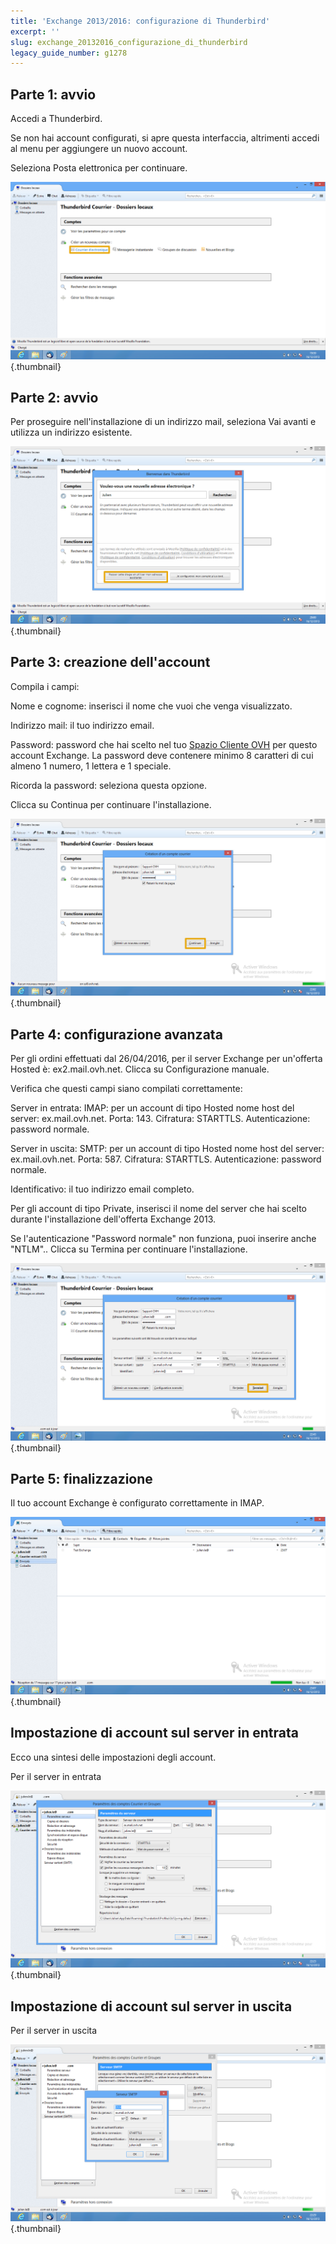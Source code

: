 ```yaml
---
title: 'Exchange 2013/2016: configurazione di Thunderbird'
excerpt: ''
slug: exchange_20132016_configurazione_di_thunderbird
legacy_guide_number: g1278
---
```



## Parte 1: avvio
Accedi a Thunderbird.

Se non hai account configurati, si apre questa interfaccia, altrimenti accedi al menu per aggiungere un nuovo account.

Seleziona Posta elettronica per continuare.

![](images/img_1127.jpg){.thumbnail}


## Parte 2: avvio
Per proseguire nell'installazione di un indirizzo mail, seleziona  Vai avanti e utilizza un indirizzo esistente.

![](images/img_1128.jpg){.thumbnail}


## Parte 3: creazione dell'account
Compila i campi:

Nome e cognome: inserisci il nome che vuoi che venga visualizzato.

Indirizzo mail: il tuo indirizzo email.

Password: password che hai scelto nel tuo [Spazio Cliente OVH](https://www.ovh.com/manager/web/login.html) per questo account Exchange.
La password deve contenere minimo 8 caratteri di cui almeno 1 numero, 1 lettera e 1 speciale.

Ricorda la password: seleziona questa opzione.

Clicca su Continua per continuare l'installazione.

![](images/img_1129.jpg){.thumbnail}


## Parte 4: configurazione avanzata
Per gli ordini effettuati dal 26/04/2016, per il server Exchange per un'offerta Hosted è: ex2.mail.ovh.net.
Clicca su Configurazione manuale.

Verifica che questi campi siano compilati correttamente:

Server in entrata: IMAP:
per un account di tipo Hosted
nome host del server: ex.mail.ovh.net.
Porta: 143.
Cifratura: STARTTLS.
Autenticazione: password normale.

Server in uscita: SMTP:
per un account di tipo Hosted
nome host del server: ex.mail.ovh.net.
Porta: 587.
Cifratura: STARTTLS.
Autenticazione: password normale.

Identificativo: il tuo indirizzo email completo.

Per gli account di tipo Private, inserisci il nome del server che hai scelto durante l'installazione dell'offerta Exchange 2013.

Se l'autenticazione "Password normale" non funziona, puoi inserire anche "NTLM"..
Clicca su Termina per continuare l'installazione.

![](images/img_2309.jpg){.thumbnail}


## Parte 5: finalizzazione
Il tuo account Exchange è configurato correttamente in IMAP.

![](images/img_1134.jpg){.thumbnail}


## Impostazione di account sul server in entrata
Ecco una sintesi delle impostazioni degli account.

Per il server in entrata

![](images/img_1132.jpg){.thumbnail}


## Impostazione di account sul server in uscita
Per il server in uscita

![](images/img_1133.jpg){.thumbnail}

